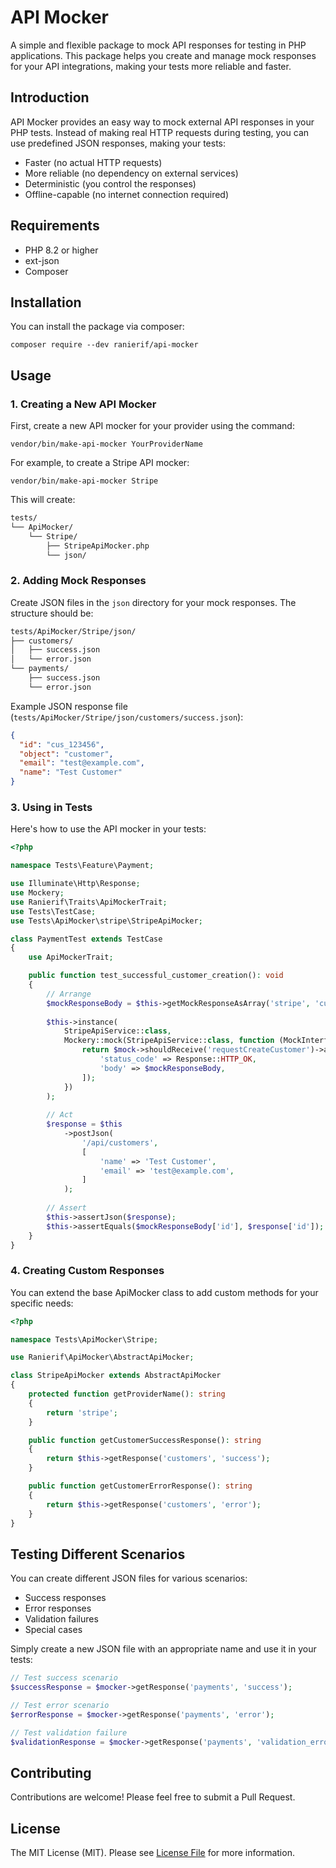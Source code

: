# API Mocker

A simple and flexible package to mock API responses for testing in PHP applications. This package helps you create and manage mock responses for your API integrations, making your tests more reliable and faster.

## Introduction

API Mocker provides an easy way to mock external API responses in your PHP tests. Instead of making real HTTP requests during testing, you can use predefined JSON responses, making your tests:

- Faster (no actual HTTP requests)
- More reliable (no dependency on external services)
- Deterministic (you control the responses)
- Offline-capable (no internet connection required)

## Requirements

- PHP 8.2 or higher
- ext-json
- Composer

## Installation

You can install the package via composer:

```shell
composer require --dev ranierif/api-mocker
```

## Usage

### 1. Creating a New API Mocker

First, create a new API mocker for your provider using the command:

```shell
vendor/bin/make-api-mocker YourProviderName
```

For example, to create a Stripe API mocker:

```shell
vendor/bin/make-api-mocker Stripe
```

This will create:

```markdown
tests/ 
└── ApiMocker/ 
    └── Stripe/ 
        ├── StripeApiMocker.php 
        └── json/
```

### 2. Adding Mock Responses

Create JSON files in the `json` directory for your mock responses. The structure should be:

```markdown
tests/ApiMocker/Stripe/json/
├── customers/
│   ├── success.json
│   └── error.json
└── payments/
    ├── success.json
    └── error.json
```

Example JSON response file (`tests/ApiMocker/Stripe/json/customers/success.json`):

```json
{
  "id": "cus_123456",
  "object": "customer",
  "email": "test@example.com",
  "name": "Test Customer"
}
```

### 3. Using in Tests

Here's how to use the API mocker in your tests:

```php
<?php

namespace Tests\Feature\Payment;

use Illuminate\Http\Response;
use Mockery;
use Ranierif\Traits\ApiMockerTrait;
use Tests\TestCase;
use Tests\ApiMocker\stripe\StripeApiMocker;

class PaymentTest extends TestCase
{
    use ApiMockerTrait;

    public function test_successful_customer_creation(): void
    {
        // Arrange
        $mockResponseBody = $this->getMockResponseAsArray('stripe', 'customers', 'success');
                
        $this->instance(
            StripeApiService::class,
            Mockery::mock(StripeApiService::class, function (MockInterface $mock) use ($mockResponseBody) {
                return $mock->shouldReceive('requestCreateCustomer')->andReturn([
                    'status_code' => Response::HTTP_OK,
                    'body' => $mockResponseBody,
                ]);
            })
        );
        
        // Act
        $response = $this
            ->postJson(
                '/api/customers',
                [
                    'name' => 'Test Customer',
                    'email' => 'test@example.com',
                ]
            );
        
        // Assert
        $this->assertJson($response);
        $this->assertEquals($mockResponseBody['id'], $response['id']);
    }
}
```

### 4. Creating Custom Responses

You can extend the base ApiMocker class to add custom methods for your specific needs:

```php
<?php

namespace Tests\ApiMocker\Stripe;

use Ranierif\ApiMocker\AbstractApiMocker;

class StripeApiMocker extends AbstractApiMocker
{
    protected function getProviderName(): string
    {
        return 'stripe';
    }

    public function getCustomerSuccessResponse(): string
    {
        return $this->getResponse('customers', 'success');
    }

    public function getCustomerErrorResponse(): string
    {
        return $this->getResponse('customers', 'error');
    }
}
```

## Testing Different Scenarios

You can create different JSON files for various scenarios:

- Success responses
- Error responses
- Validation failures
- Special cases

Simply create a new JSON file with an appropriate name and use it in your tests:

```php
// Test success scenario
$successResponse = $mocker->getResponse('payments', 'success');

// Test error scenario
$errorResponse = $mocker->getResponse('payments', 'error');

// Test validation failure
$validationResponse = $mocker->getResponse('payments', 'validation_error');
```

## Contributing

Contributions are welcome! Please feel free to submit a Pull Request.

## License

The MIT License (MIT). Please see [License File](LICENSE.md) for more information.
